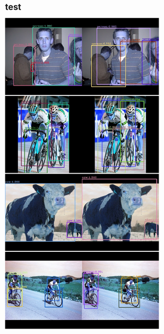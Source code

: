 # test  

<img src="outputs/image/truth_and_pred_1.jpg">  
<img src="outputs/image/truth_and_pred_2.jpg">  
<img src="outputs/image/truth_and_pred_3.jpg">  
<img src="outputs/image/truth_and_pred_4.jpg">  
